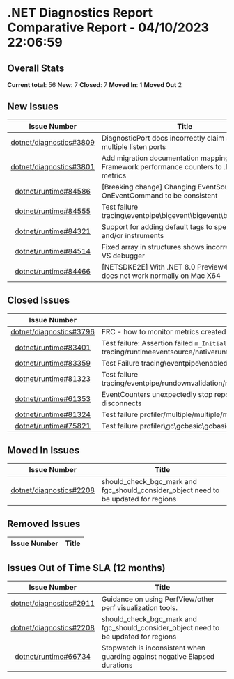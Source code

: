 # .NET Diagnostics Report Comparative Report - 04/10/2023 22:06:59

## Overall Stats

**Current total**: 56
**New**: 7
**Closed**: 7
**Moved In**: 1
**Moved Out** 2

## New Issues

| **Issue Number** | **Title** |
| :--------------: | --------- |
| [dotnet/diagnostics#3809](https://github.com/dotnet/diagnostics/issues/3809) | DiagnosticPort docs incorrectly claim support of multiple listen ports |
| [dotnet/diagnostics#3801](https://github.com/dotnet/diagnostics/issues/3801) | Add migration documentation mapping .NET Framework performance counters to .NET Core metrics |
| [dotnet/runtime#84586](https://github.com/dotnet/runtime/issues/84586) | [Breaking change] Changing EventSource OnEventCommand to be consistent |
| [dotnet/runtime#84555](https://github.com/dotnet/runtime/issues/84555) | Test failure tracing\\eventpipe\\bigevent\\bigevent\\bigevent.cmd |
| [dotnet/runtime#84321](https://github.com/dotnet/runtime/issues/84321) | Support for adding default tags to specific meter and/or instruments |
| [dotnet/runtime#84514](https://github.com/dotnet/runtime/issues/84514) | Fixed array in structures shows incorrect values in VS debugger |
| [dotnet/runtime#84466](https://github.com/dotnet/runtime/issues/84466) | [NETSDKE2E] With .NET 8.0 Preview4, debugging does not work normally on Mac X64 |

## Closed Issues

| **Issue Number** | **Title** |
| :--------------: | --------- |
| [dotnet/diagnostics#3796](https://github.com/dotnet/diagnostics/issues/3796) | FRC - how to monitor metrics created by the default MetricFactory? |
| [dotnet/runtime#83401](https://github.com/dotnet/runtime/issues/83401) | Test failure: Assertion failed `m_Initialized == Initialized` in tracing/runtimeeventsource/nativeruntimeeventsource/nativeruntimeeventsource.sh |
| [dotnet/runtime#83359](https://github.com/dotnet/runtime/issues/83359) | Test Failure tracing\\eventpipe\\enabledisable\\enabledisable\\enabledisable.cmd |
| [dotnet/runtime#81323](https://github.com/dotnet/runtime/issues/81323) | Test failure tracing/eventpipe/rundownvalidation/rundownvalidation/rundownvalidation.sh |
| [dotnet/runtime#61353](https://github.com/dotnet/runtime/issues/61353) | EventCounters unexpectedly stop reporting data when first of two listeners disconnects |
| [dotnet/runtime#81324](https://github.com/dotnet/runtime/issues/81324) | Test failure profiler/multiple/multiple/multiple.sh |
| [dotnet/runtime#75821](https://github.com/dotnet/runtime/issues/75821) | Test failure profiler\\gc\\gcbasic\\gcbasic.cmd |

## Moved In Issues

| **Issue Number** | **Title** |
| :--------------: | --------- |
| [dotnet/diagnostics#2208](https://github.com/dotnet/diagnostics/issues/2208) | should_check_bgc_mark and fgc_should_consider_object need to be updated for regions |

## Removed Issues

| **Issue Number** | **Title** |
| :--------------: | --------- |

## Issues Out of Time SLA (12 months)

| **Issue Number** | **Title** |
| :--------------: | --------- |
| [dotnet/diagnostics#2911](https://github.com/dotnet/diagnostics/issues/2911) | Guidance on using PerfView/other perf visualization tools. |
| [dotnet/diagnostics#2208](https://github.com/dotnet/diagnostics/issues/2208) | should_check_bgc_mark and fgc_should_consider_object need to be updated for regions |
| [dotnet/runtime#66734](https://github.com/dotnet/runtime/issues/66734) | Stopwatch is inconsistent when guarding against negative Elapsed durations |

